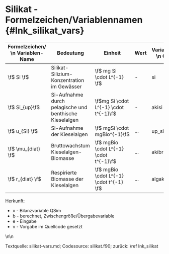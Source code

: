 Silikat - Formelzeichen/Variablennamen {#lnk_silikat_vars} 
========================================

| Formelzeichen/ \n Variablen-Name | Bedeutung | Einheit | Wert | Variablennamen \n Quellcode | Herkunft | 
|----------------|------------|--------------|---------|---------|---------|
| \f$ Si \f$  | Silikat-Silizium-Konzentration im Gewässer | \f$ mg Si \cdot L^{-1} \f$ | - | si | b|
| \f$ Si_{up}\f$  | Si-Aufnahme durch pelagische und benthische Kieselalgen | \f$mg Si \cdot L^{-1} \cdot t^{-1}\f$ | - | akisi | b |
| \f$ u_{Si} \f$  | Si-Aufnahme der Kieselalgen |\f$ mgSi \cdot mgBio^{-1}\f$ | ... | up_si | ...|
| \f$ \mu_{diat} \f$ | Bruttowachstum Kieselalgen-Biomasse | \f$ mgBio \cdot L^{-1} \cdot t^{-1}\f$ | ... | akibr | ...|
| \f$ r_{diat} \f$ | Respirierte Biomasse der Kieselalgen | \f$ mgBio \cdot L^{-1} \cdot t^{-1} \f$ | ... | algak | ...|


Herkunft: 
+ x - Bilanzvariable QSim 
+ b - berechnet, Zwischengröße/Übergabevariable 
+ e - Eingabe 
+ v - Vorgabe im Quellcode gesetzt 

\n\n

Textquelle: silikat-vars.md; Codesource: silikat.f90; zurück: \ref lnk_silikat
